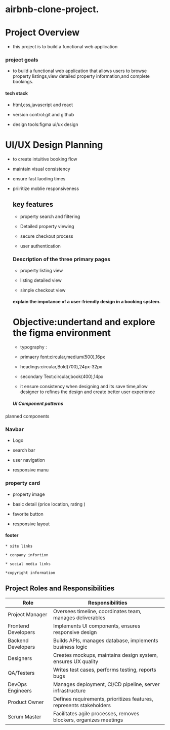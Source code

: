  # airbnb-clone-project.

 # Project Overview
 
 * this project is to build a functional web application

  ### project goals

   * to build a functional web application that allows users to browse property listings,view detailed property 
   information,and complete bookings.

   
 #### tech stack

 
 * html,css,javascript and react
   
   
* version control:git and github


* design tools:figma ui/ux design


# UI/UX Design Planning

* to create intuitive booking flow

* maintain visual consistency

* ensure fast laoding times

* priiritize moblie responsiveness

  ## key features
  
  * property search and filtering

  * Detailed property viewing

  * secure checkout process
 
  * user authentication
 
  ### Description of the three primary pages

  * property listing view
 
  * listing detailed view
 
  * simple checkout view  

  #### explain the impotance of a user-friendly design in a booking system.



  # Objective:undertand and explore the figma environment

  * typography :
 
  * primaery font:circular,medium(500),16px
 
  * headings:circular,Bold(700),24px-32px
 
  * secondary Text:circular,book(400),14px

  * it ensure consistency when designing and its save time,allow designer to refines the design and create better user experience
 

  ##### UI Component patterns
planned components

### Navbar

   * Logo

   * search bar 

   * user navigation

   * responsive manu

### property card 

   * property image

   * basic detail (price location, rating  )

   * favorite button
 
   * responsive layout
     
#### footer 

    * site links 
    
    * conpany infortion
    
    * social media links
    
    *copyright information
    

## Project Roles and Responsibilities

| **Role**              | **Responsibilities**                                              |
|-----------------------|--------------------------------------------------------------------|
| Project Manager       | Oversees timeline, coordinates team, manages deliverables          |
| Frontend Developers   | Implements UI components, ensures responsive design                |
| Backend Developers    | Builds APIs, manages database, implements business logic           |
| Designers             | Creates mockups, maintains design system, ensures UX quality       |
| QA/Testers            | Writes test cases, performs testing, reports bugs                  |
| DevOps Engineers      | Manages deployment, CI/CD pipeline, server infrastructure          |
| Product Owner         | Defines requirements, prioritizes features, represents stakeholders|
| Scrum Master          | Facilitates agile processes, removes blockers, organizes meetings  |


